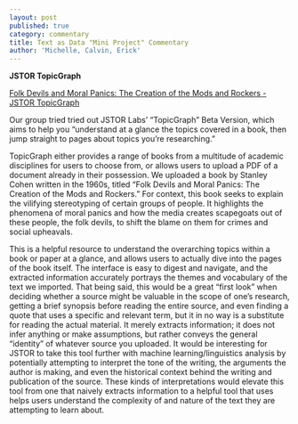 ```yaml
---
layout: post
published: true
category: commentary
title: Text as Data "Mini Project" Commentary
author: 'Michelle, Calvin, Erick'
---
```

**JSTOR TopicGraph**

[Folk Devils and Moral Panics: The Creation of the Mods and Rockers - JSTOR TopicGraph](https://labs.jstor.org/topicgraph/monograph/d721546f5e5bb43be46d0bfe5b4034ab)

Our group tried tried out JSTOR Labs’ “TopicGraph” Beta Version, which aims to help you “understand at a glance the topics covered in a book, then jump straight to pages about topics you’re researching.”

TopicGraph either provides a range of books from a multitude of academic disciplines for users to choose from, or allows users to upload a PDF of a document already in their possession.  We uploaded a book by Stanley Cohen written in the 1960s, titled “Folk Devils and Moral Panics: The Creation of the Mods and Rockers.” For context, this book seeks to explain the vilifying stereotyping of certain groups of people. It highlights the phenomena of moral panics and how the media creates scapegoats out of these people, the folk devils, to shift the blame on them for crimes and social upheavals. 

This is a helpful resource to understand the overarching topics within a book or paper at a glance, and allows users to actually dive into the pages of the book itself. The interface is easy to digest and navigate, and the extracted information accurately portrays the themes and vocabulary of the text we imported. That being said, this would be a great “first look” when deciding whether a source might be valuable in the scope of one’s research, getting a brief synopsis before reading the entire source, and even finding a quote that uses a specific and relevant term, but it in no way is a substitute for reading the actual material. It merely extracts information; it does not infer anything or make assumptions, but rather conveys the general “identity” of whatever source you uploaded. It would be interesting for JSTOR to take this tool further with machine learning/linguistics analysis by potentially attempting to interpret the tone of the writing, the arguments the author is making, and even the historical context behind the writing and publication of the source. These kinds of interpretations would elevate this tool from one that naively extracts information to a helpful tool that uses helps users understand the complexity of and nature of the text they are attempting to learn about. 


